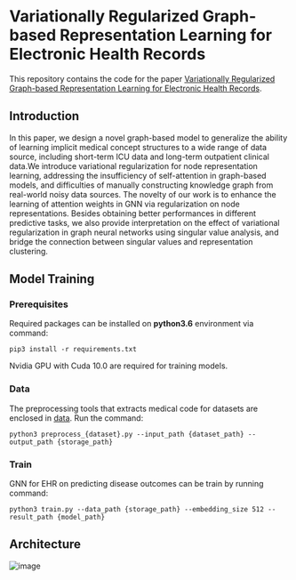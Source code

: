 # Variationally Regularized Graph-based Representation Learning for Electronic Health Records

This repository contains the code for the paper [Variationally Regularized Graph-based Representation Learning for Electronic Health Records](https://arxiv.org/abs/1912.03761).

## Introduction
In this paper, we design a novel graph-based model to generalize the ability of learning implicit medical concept structures to a wide range of data source, including short-term ICU data and long-term outpatient clinical data.We introduce variational regularization for node representation learning, addressing the insufficiency of self-attention in graph-based models, and difficulties of manually constructing knowledge graph from real-world noisy data sources. The novelty of our work is to enhance the learning of attention weights in GNN via regularization on node representations. Besides obtaining better performances in different predictive tasks, we also provide interpretation on the effect of variational regularization in graph neural networks using singular value analysis, and bridge the connection between singular values
and representation clustering.


## Model Training


### Prerequisites

Required packages can be installed on **python3.6** environment via command:

```
pip3 install -r requirements.txt
```

Nvidia GPU with Cuda 10.0 are required for training models.

### Data

The preprocessing tools that extracts medical code for datasets are enclosed in [data](https://github.com/NYUMedML/GNN_for_EHR/tree/master/data). Run the command:
```
python3 preprocess_{dataset}.py --input_path {dataset_path} --output_path {storage_path}
```


### Train

GNN for EHR on predicting disease outcomes can be train by running command:

```
python3 train.py --data_path {storage_path} --embedding_size 512 --result_path {model_path}
```

## Architecture


![image](https://github.com/NYUMedML/GNN_for_EHR/blob/master/plots/model.png)